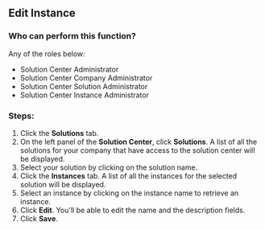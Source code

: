 ## Edit Instance

### Who can perform this function?
Any of the roles below:
* Solution Center Administrator
* Solution Center Company Administrator
* Solution Center Solution Administrator
* Solution Center Instance Administrator

### Steps:
1. Click the **Solutions** tab.
2. On the left panel of the **Solution Center**, click **Solutions**. A list of all the solutions for your company that have access to the solution center will be displayed.
3. Select your solution by clicking on the solution name.
4. Click the **Instances** tab. A list of all the instances for the selected solution will be displayed.
5. Select an instance by clicking on the instance name to retrieve an instance.
6. Click **Edit**. You'll be able to edit the name and the description fields.
7. Click **Save**.
